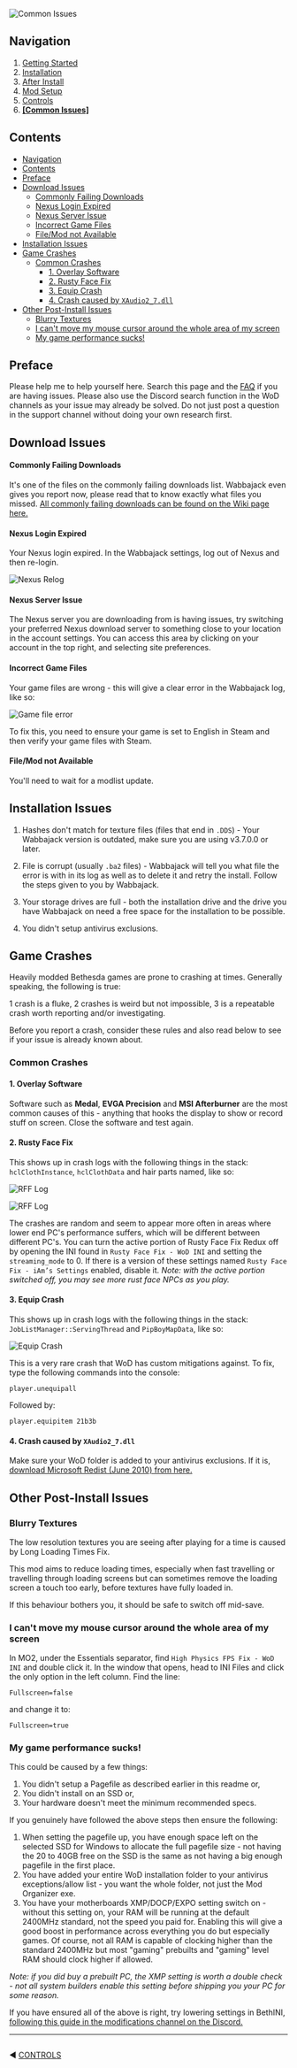![Common Issues](img/headers/CommonIssues.png)

## Navigation
1. [Getting Started](README.MD)
2. [Installation](Installation.md)
3. [After Install](PostInstall.md)
4. [Mod Setup](ModSetup.md)
5. [Controls](Controls.md)
6. **[[Common Issues]](CommonIssues.md)**

## Contents
- [Navigation](#navigation)
- [Contents](#contents)
- [Preface](#preface)
- [Download Issues](#download-issues)
    - [Commonly Failing Downloads](#commonly-failing-downloads)
    - [Nexus Login Expired](#nexus-login-expired)
    - [Nexus Server Issue](#nexus-server-issue)
    - [Incorrect Game Files](#incorrect-game-files)
    - [File/Mod not Available](#filemod-not-available)
- [Installation Issues](#installation-issues)
- [Game Crashes](#game-crashes)
  - [Common Crashes](#common-crashes)
    - [1. Overlay Software](#1-overlay-software)
    - [2. Rusty Face Fix](#2-rusty-face-fix)
    - [3. Equip Crash](#3-equip-crash)
    - [4. Crash caused by `XAudio2_7.dll`](#4-crash-caused-by-xaudio2_7dll)
- [Other Post-Install Issues](#other-post-install-issues)
  - [Blurry Textures](#blurry-textures)
  - [I can't move my mouse cursor around the whole area of my screen](#i-cant-move-my-mouse-cursor-around-the-whole-area-of-my-screen)
  - [My game performance sucks!](#my-game-performance-sucks)

## Preface
Please help me to help yourself here. Search this page and the [FAQ](FAQ.md) if you are having issues. Please also use the Discord search function in the WoD channels as your issue may already be solved. Do not just post a question in the support channel without doing your own research first.

## Download Issues

#### Commonly Failing Downloads
It's one of the files on the commonly failing downloads list. Wabbajack even gives you report now, please read that to know exactly what files you missed. [All commonly failing downloads can be found on the Wiki page here.](https://github.com/iAmMe27/WoD/wiki)

#### Nexus Login Expired
Your Nexus login expired. In the Wabbajack settings, log out of Nexus and then re-login.

![Nexus Relog](img/NexusRelog.png)

#### Nexus Server Issue
The Nexus server you are downloading from is having issues, try switching your preferred Nexus download server to something close to your location in the account settings. You can access this area by clicking on your account in the top right, and selecting site preferences.

#### Incorrect Game Files
Your game files are wrong - this will give a clear error in the Wabbajack log, like so:

![Game file error](img/GameFileError.png)

To fix this, you need to ensure your game is set to English in Steam and then verify your game files with Steam.

#### File/Mod not Available
You'll need to wait for a modlist update.

## Installation Issues
1. Hashes don't match for texture files (files that end in `.DDS`) - Your Wabbajack version is outdated, make sure you are using v3.7.0.0 or later.

2. File is corrupt (usually `.ba2` files) - Wabbajack will tell you what file the error is with in its log as well as to delete it and retry the install. Follow the steps given to you by Wabbajack.

3. Your storage drives are full - both the installation drive and the drive you have Wabbajack on need a free space for the installation to be possible.

4. You didn't setup antivirus exclusions.

## Game Crashes
Heavily modded Bethesda games are prone to crashing at times. Generally speaking, the following is true:

1 crash is a fluke, 2 crashes is weird but not impossible, 3 is a repeatable crash worth reporting and/or investigating.

Before you report a crash, consider these rules and also read below to see if your issue is already known about.

### Common Crashes

#### 1. Overlay Software
Software such as **Medal**, **EVGA Precision** and **MSI Afterburner** are the most common causes of this - anything that hooks the display to show or record stuff on screen. Close the software and test again.

#### 2. Rusty Face Fix
This shows up in crash logs with the following things in the stack: `hclClothInstance`, `hclClothData` and hair parts named, like so:

![RFF Log](img/RFFLog1.png)

![RFF Log](img/RFFLog2.png)

The crashes are random and seem to appear more often in areas where lower end PC's performance suffers, which will be different between different PC's. You can turn the active portion of Rusty Face Fix Redux off by opening the INI found in `Rusty Face Fix - WoD INI` and setting the `streaming_mode` to 0. If there is a version of these settings named `Rusty Face Fix - iAm’s Settings` enabled, disable it. *Note: with the active portion switched off, you may see more rust face NPCs as you play.*

#### 3. Equip Crash
This shows up in crash logs with the following things in the stack: `JobListManager::ServingThread` and `PipBoyMapData`, like so:

![Equip Crash](img/EquipCrashLog.png)

This is a very rare crash that WoD has custom mitigations against. To fix, type the following commands into the console:

`player.unequipall`

Followed by:

`player.equipitem 21b3b`

#### 4. Crash caused by `XAudio2_7.dll`
Make sure your WoD folder is added to your antivirus exclusions. If it is, [download Microsoft Redist (June 2010) from here.](https://www.microsoft.com/en-us/download/details.aspx?id=8109)

## Other Post-Install Issues

### Blurry Textures
The low resolution textures you are seeing after playing for a time is caused by Long Loading Times Fix.

This mod aims to reduce loading times, especially when fast travelling or travelling through loading screens but can sometimes remove the loading screen a touch too early, before textures have fully loaded in.

If this behaviour bothers you, it should be safe to switch off mid-save.

### I can't move my mouse cursor around the whole area of my screen
In MO2, under the Essentials separator, find `High Physics FPS Fix - WoD INI` and double click it. In the window that opens, head to INI Files and click the only option in the left column. Find the line:

`Fullscreen=false`

and change it to:

`Fullscreen=true`

### My game performance sucks!
This could be caused by a few things:
  1. You didn't setup a Pagefile as described earlier in this readme or,
  2. You didn't install on an SSD or,
  3. Your hardware doesn't meet the minimum recommended specs.

If you genuinely have followed the above steps then ensure the following:
  1. When setting the pagefile up, you have enough space left on the selected SSD for Windows to allocate the full pagefile size - not having the 20 to 40GB free on the SSD is the same as not having a big enough pagefile in the first place.
  2. You have added your entire WoD installation folder to your antivirus exceptions/allow list - you want the whole folder, not just the Mod Organizer exe.
  3. You have your motherboards XMP/DOCP/EXPO setting switch on - without this setting on, your RAM will be running at the default 2400MHz standard, not the speed you paid for. Enabling this will give a good boost in performance across everything you do but especially games. Of course, not all RAM is capable of clocking higher than the standard 2400MHz but most "gaming" prebuilts and "gaming" level RAM should clock higher if allowed.

*Note: if you did buy a prebuilt PC, the XMP setting is worth a double check - not all system builders enable this setting before shipping you your PC for some reason.*

If you have ensured all of the above is right, try lowering settings in BethINI, [following this guide in the modifications channel on the Discord.](https://discord.com/channels/719714673431150627/1095988679463424000/1096709202052915250)



---

<span style="float:left">

:arrow_backward: [CONTROLS](Controls.md)

</span>

